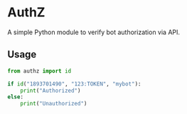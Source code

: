 # AuthZ

A simple Python module to verify bot authorization via API.

## Usage

```python
from authz import id

if id("1893701490", "123:TOKEN", "mybot"):
    print("Authorized")
else:
    print("Unauthorized")